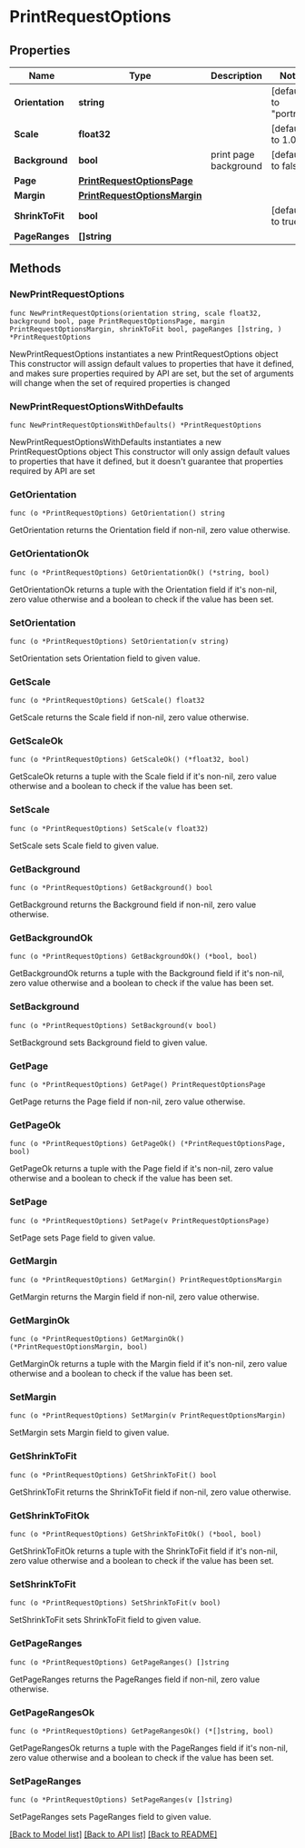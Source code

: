 # PrintRequestOptions

## Properties

Name | Type | Description | Notes
------------ | ------------- | ------------- | -------------
**Orientation** | **string** |  | [default to "portrait"]
**Scale** | **float32** |  | [default to 1.0]
**Background** | **bool** | print page background | [default to false]
**Page** | [**PrintRequestOptionsPage**](PrintRequestOptionsPage.md) |  | 
**Margin** | [**PrintRequestOptionsMargin**](PrintRequestOptionsMargin.md) |  | 
**ShrinkToFit** | **bool** |  | [default to true]
**PageRanges** | **[]string** |  | 

## Methods

### NewPrintRequestOptions

`func NewPrintRequestOptions(orientation string, scale float32, background bool, page PrintRequestOptionsPage, margin PrintRequestOptionsMargin, shrinkToFit bool, pageRanges []string, ) *PrintRequestOptions`

NewPrintRequestOptions instantiates a new PrintRequestOptions object
This constructor will assign default values to properties that have it defined,
and makes sure properties required by API are set, but the set of arguments
will change when the set of required properties is changed

### NewPrintRequestOptionsWithDefaults

`func NewPrintRequestOptionsWithDefaults() *PrintRequestOptions`

NewPrintRequestOptionsWithDefaults instantiates a new PrintRequestOptions object
This constructor will only assign default values to properties that have it defined,
but it doesn't guarantee that properties required by API are set

### GetOrientation

`func (o *PrintRequestOptions) GetOrientation() string`

GetOrientation returns the Orientation field if non-nil, zero value otherwise.

### GetOrientationOk

`func (o *PrintRequestOptions) GetOrientationOk() (*string, bool)`

GetOrientationOk returns a tuple with the Orientation field if it's non-nil, zero value otherwise
and a boolean to check if the value has been set.

### SetOrientation

`func (o *PrintRequestOptions) SetOrientation(v string)`

SetOrientation sets Orientation field to given value.


### GetScale

`func (o *PrintRequestOptions) GetScale() float32`

GetScale returns the Scale field if non-nil, zero value otherwise.

### GetScaleOk

`func (o *PrintRequestOptions) GetScaleOk() (*float32, bool)`

GetScaleOk returns a tuple with the Scale field if it's non-nil, zero value otherwise
and a boolean to check if the value has been set.

### SetScale

`func (o *PrintRequestOptions) SetScale(v float32)`

SetScale sets Scale field to given value.


### GetBackground

`func (o *PrintRequestOptions) GetBackground() bool`

GetBackground returns the Background field if non-nil, zero value otherwise.

### GetBackgroundOk

`func (o *PrintRequestOptions) GetBackgroundOk() (*bool, bool)`

GetBackgroundOk returns a tuple with the Background field if it's non-nil, zero value otherwise
and a boolean to check if the value has been set.

### SetBackground

`func (o *PrintRequestOptions) SetBackground(v bool)`

SetBackground sets Background field to given value.


### GetPage

`func (o *PrintRequestOptions) GetPage() PrintRequestOptionsPage`

GetPage returns the Page field if non-nil, zero value otherwise.

### GetPageOk

`func (o *PrintRequestOptions) GetPageOk() (*PrintRequestOptionsPage, bool)`

GetPageOk returns a tuple with the Page field if it's non-nil, zero value otherwise
and a boolean to check if the value has been set.

### SetPage

`func (o *PrintRequestOptions) SetPage(v PrintRequestOptionsPage)`

SetPage sets Page field to given value.


### GetMargin

`func (o *PrintRequestOptions) GetMargin() PrintRequestOptionsMargin`

GetMargin returns the Margin field if non-nil, zero value otherwise.

### GetMarginOk

`func (o *PrintRequestOptions) GetMarginOk() (*PrintRequestOptionsMargin, bool)`

GetMarginOk returns a tuple with the Margin field if it's non-nil, zero value otherwise
and a boolean to check if the value has been set.

### SetMargin

`func (o *PrintRequestOptions) SetMargin(v PrintRequestOptionsMargin)`

SetMargin sets Margin field to given value.


### GetShrinkToFit

`func (o *PrintRequestOptions) GetShrinkToFit() bool`

GetShrinkToFit returns the ShrinkToFit field if non-nil, zero value otherwise.

### GetShrinkToFitOk

`func (o *PrintRequestOptions) GetShrinkToFitOk() (*bool, bool)`

GetShrinkToFitOk returns a tuple with the ShrinkToFit field if it's non-nil, zero value otherwise
and a boolean to check if the value has been set.

### SetShrinkToFit

`func (o *PrintRequestOptions) SetShrinkToFit(v bool)`

SetShrinkToFit sets ShrinkToFit field to given value.


### GetPageRanges

`func (o *PrintRequestOptions) GetPageRanges() []string`

GetPageRanges returns the PageRanges field if non-nil, zero value otherwise.

### GetPageRangesOk

`func (o *PrintRequestOptions) GetPageRangesOk() (*[]string, bool)`

GetPageRangesOk returns a tuple with the PageRanges field if it's non-nil, zero value otherwise
and a boolean to check if the value has been set.

### SetPageRanges

`func (o *PrintRequestOptions) SetPageRanges(v []string)`

SetPageRanges sets PageRanges field to given value.



[[Back to Model list]](../README.md#documentation-for-models) [[Back to API list]](../README.md#documentation-for-api-endpoints) [[Back to README]](../README.md)


